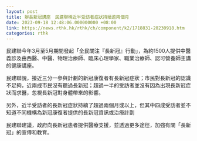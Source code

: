 ```yaml
---
layout: post
title: 辦長新冠講座　民建聯稱近半受訪者症狀持續逾兩個月
date: 2023-09-18 12:48:06.000000000 +08:00
link: https://news.rthk.hk/rthk/ch/component/k2/1718831-20230918.htm
categories: rthk
---
```


民建聯今年3月至5月期間發起「全民關注『長新冠』行動」，為約1500人提供中醫義診及由西醫、中醫、物理治療師、臨床心理學家、職業治療師、認可營養師主講的健康講座。

民建聯說，接近三分一參與計劃的新冠康復者有長新冠症狀；市民對長新冠的認識不足夠，近兩成市民沒有聽過長新冠；超過一半的受訪者並沒有因為出現長新冠症狀而求醫，忽視長新冠對身體帶來的影響。

另外，近半受訪者的長新冠症狀持續了超過兩個月或以上，但其中四成受訪者並不知道不同機構為新冠康復者提供的長新冠資訊或治療計劃

民建聯建議，政府向長新冠患者提供醫療支援，並透過更多途徑，加強有關「長新冠」的宣傅和教育。
